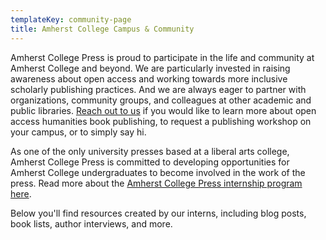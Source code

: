 ```yaml
---
templateKey: community-page
title: Amherst College Campus & Community
---
```

Amherst College Press is proud to participate in the life and community at Amherst College and beyond. We are particularly invested in raising awareness about open access and working towards more inclusive scholarly publishing practices. And we are always eager to partner with organizations, community groups, and colleagues at other academic and public libraries. [Reach out to us](https://acpress.amherst.edu/contact) if you would like to learn more about open access humanities book publishing, to request a publishing workshop on your campus, or to simply say hi.

As one of the only university presses based at a liberal arts college, Amherst College Press is committed to developing opportunities for Amherst College undergraduates to become involved in the work of the press. Read more about the [Amherst College Press internship program here](https://acpress.amherst.edu/internships).

Below you'll find resources created by our interns, including blog posts, book lists, author interviews, and more.